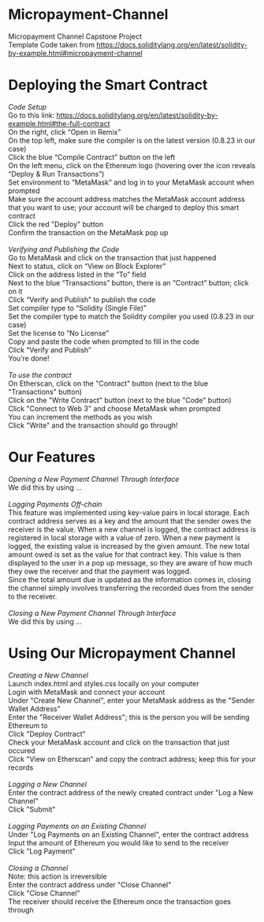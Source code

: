 # Micropayment-Channel
Micropayment Channel Capstone Project <br>
Template Code taken from https://docs.soliditylang.org/en/latest/solidity-by-example.html#micropayment-channel

# Deploying the Smart Contract
*Code Setup* <br>
Go to this link: https://docs.soliditylang.org/en/latest/solidity-by-example.html#the-full-contract <br>
On the right, click “Open in Remix” <br>
On the top left, make sure the compiler is on the latest version (0.8.23 in our case) <br>
Click the blue “Compile Contract” button on the left <br>
On the left menu, click on the Ethereum logo (hovering over the icon reveals “Deploy & Run Transactions”) <br>
Set environment to “MetaMask” and log in to your MetaMask account when prompted <br>
Make sure the account address matches the MetaMask account address that you want to use; your account will be charged to deploy this smart contract <br>
Click the red "Deploy" button <br>
Confirm the transaction on the MetaMask pop up <br>
<br>
*Verifying and Publishing the Code* <br>
Go to MetaMask and click on the transaction that just happened <br>
Next to status, click on “View on Block Explorer” <br>
Click on the address listed in the “To” field <br>
Next to the blue “Transactions” button, there is an “Contract” button; click on it <br>
Click “Verify and Publish” to publish the code <br>
Set compiler type to “Solidity (Single File)” <br>
Set the compiler type to match the Solidity compiler you used (0.8.23 in our case) <br>
Set the license to “No License” <br>
Copy and paste the code when prompted to fill in the code <br>
Click “Verify and Publish” <br>
You’re done! <br>
<br>
*To use the contract* <br>
On Etherscan, click on the "Contract" button (next to the blue "Transactions" button) <br>
Click on the "Write Contract" button (next to the blue "Code" button) <br>
Click "Connect to Web 3" and choose MetaMask when prompted <br>
You can increment the methods as you wish <br>
Click "Write" and the transaction should go through!

# Our Features
*Opening a New Payment Channel Through Interface* <br>
We did this by using ... 
<br>
<br>
*Logging Payments Off-chain* <br>
This feature was implemented using key-value pairs in local storage. Each contract address serves as a key and the amount that the sender owes the receiver is the value. When a new channel is logged, the contract address is registered in local storage with a value of zero. When a new payment is logged, the existing value is increased by the given amount. The new total amount owed is set as the value for that contract key. This value is then displayed to the user in a pop up message, so they are aware of how much they owe the receiver and that the payment was logged. <br>
Since the total amount due is updated as the information comes in, closing the channel simply involves transferring the recorded dues from the sender to the receiver.   
<br>
*Closing a New Payment Channel Through Interface* <br>
We did this by using ...
<br>

# Using Our Micropayment Channel
*Creating a New Channel* <br>
Launch index.html and styles.css locally on your computer <br>
Login with MetaMask and connect your account <br>
Under "Create New Channel", enter your MetaMask address as the "Sender Wallet Address" <br>
Enter the "Receiver Wallet Address"; this is the person you will be sending Ethereum to <br>
Click "Deploy Contract" <br>
Check your MetaMask account and click on the transaction that just occured <br>
Click "View on Etherscan" and copy the contract address; keep this for your records <br>
<br>
*Logging a New Channel*<br>
Enter the contract address of the newly created contract under "Log a New Channel" <br>
Click "Submit"<br>
<br>
*Logging Payments on an Existing Channel* <br>
Under "Log Payments on an Existing Channel", enter the contract address <br>
Input the amount of Ethereum you would like to send to the receiver <br>
Click "Log Payment" <br>
<br>
*Closing a Channel*<br>
Note: this action is irreversible <br>
Enter the contract address under "Close Channel" <br>
Click "Close Channel" <br>
The receiver should receive the Ethereum once the transaction goes through <br>


